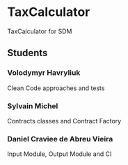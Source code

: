 # TaxCalculator
TaxCalculator for SDM

## Students

### Volodymyr Havryliuk
Clean Code approaches and tests
### Sylvain Michel
Contracts classes and Contract Factory
### Daniel Craviee de Abreu Vieira
Input Module, Output Module and CI
